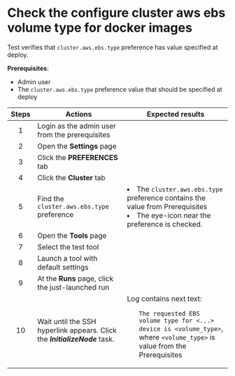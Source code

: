# Check the configure cluster aws ebs volume type for docker images

Test verifies that `cluster.aws.ebs.type` preference has value specified at deploy.

**Prerequisites**:
- Admin user
- The `cluster.aws.ebs.type` preference value that should be specified at deploy

| Steps | Actions | Expected results |
| :---: | --- | --- |
| 1 | Login as the admin user from the prerequisites | |
| 2 | Open the **Settings** page | |
| 3 | Click the **PREFERENCES** tab | |
| 4 | Click the **Cluster** tab | |
| 5 | Find the `cluster.aws.ebs.type` preference | <li> The `cluster.aws.ebs.type` preference contains the value from Prerequisites <li> The eye-icon near the preference is checked. |
| 6 | Open the **Tools** page | |
| 7 | Select the test tool | |
| 8 | Launch a tool with default settings | |
| 9 | At the **Runs** page, click the just-launched run | |
| 10 | Wait until the SSH hyperlink appears. Click the ***InitializeNode*** task. | Log contains next text: <ul> `The requested EBS volume type for <...> device is <volume_type>`, where `<volume_type>` is value from the Prerequisites |	

